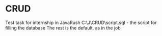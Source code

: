 # CRUD
 Test task for internship in JavaRush
 C:\J\CRUD\script.sql - the script for filling the database
 The rest is the default, as in the job
